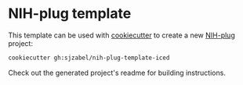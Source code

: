 # NIH-plug template

This template can be used with
[cookiecutter](https://github.com/cookiecutter/cookiecutter) to create a new
[NIH-plug](https://github.com/robbert-vdh/nih-plug) project:

```bash
cookiecutter gh:sjzabel/nih-plug-template-iced
```

Check out the generated project's readme for building instructions.
